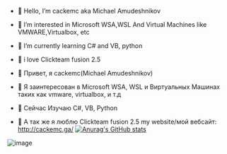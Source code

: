 - 👋 Hello, I’m cackemc aka Michael Amudeshnikov
- 👀 I’m interested in Microsoft WSA,WSL And Virtual Machines like VMWARE,Virtualbox, etc
- 🌱 I’m currently learning C# and VB, python
- 💞️ i love Clickteam fusion 2.5

- 👋 Привет, я cackemc(Michael Amudeshnikov)
- 👀 Я заинтересован в Microsoft WSA, WSL и  Виртуальных Машинах таких как vmware, virtualbox, и т.д
- 🌱 Сейчас Изучаю C#, VB, Python
- 💞️ А так же я люблю Clickteam fusion 2.5
my website/мой вебсайт: http://cackemc.ga/
[![Anurag's GitHub stats](https://github-readme-stats.vercel.app/api?username=misha99fr)](https://github.com/anuraghazra/github-readme-stats)

![image](https://user-images.githubusercontent.com/83592338/194636483-f253210d-39ed-448c-ae89-0fc662051d93.png)
